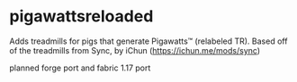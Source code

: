 # pigawattsreloaded

Adds treadmills for pigs that generate Pigawatts™ (relabeled TR). 
Based off of the treadmills from Sync, by iChun (https://ichun.me/mods/sync)

planned forge port and fabric 1.17 port
